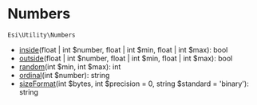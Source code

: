 # Numbers

`Esi\Utility\Numbers`

* [inside](#inside)(float | int $number, float | int $min, float | int $max): bool
* [outside](#outside)(float | int $number, float | int $min, float | int $max): bool
* [random](#random)(int $min, int $max): int
* [ordinal](#ordinal)(int $number): string
* [sizeFormat](#sizeformat)(int $bytes, int $precision = 0, string $standard = 'binary'): string


## 



```php

```
